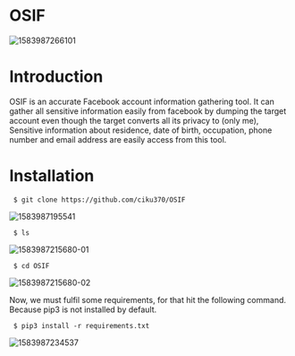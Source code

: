 # OSIF
![1583987266101](https://user-images.githubusercontent.com/106522935/206838144-4c5c1bc8-29e3-4ed8-9e2b-54ffbf347662.jpeg)


# Introduction 

OSIF is an accurate Facebook account information gathering tool. It can gather all sensitive information easily from facebook by dumping the target account even though the target converts all its privacy to (only me), Sensitive information about residence, date of birth, occupation, phone number and email address are easily access from this tool.

# Installation

     $ git clone https://github.com/ciku370/OSIF
     
![1583987195541](https://user-images.githubusercontent.com/106522935/206838285-29183c67-70b9-45a8-8b63-cffbd9e9a581.jpeg)

     $ ls
     
![1583987215680-01](https://user-images.githubusercontent.com/106522935/206838423-8d3b1106-92e0-455b-9b27-b2046aac3023.jpeg)

     $ cd OSIF

![1583987215680-02](https://user-images.githubusercontent.com/106522935/206838453-dea0abfd-f49d-47c0-81b0-cc18e468c9bd.jpeg)

Now, we must fulfil some requirements, for that hit the following command. Because pip3 is not installed by default.

     $ pip3 install -r requirements.txt

![1583987234537](https://user-images.githubusercontent.com/106522935/206838645-0d64d729-bd2a-4cc4-982a-94b11e9ef320.jpeg)





